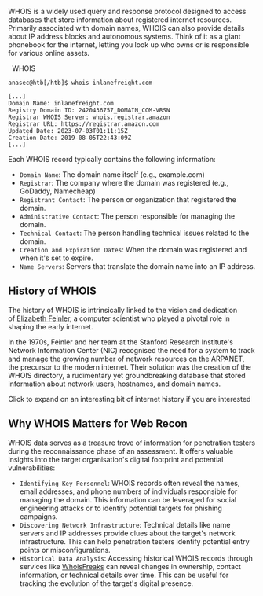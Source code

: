 WHOIS is a widely used query and response protocol designed to access databases that store information about registered internet resources. Primarily associated with domain names, WHOIS can also provide details about IP address blocks and autonomous systems. Think of it as a giant phonebook for the internet, letting you look up who owns or is responsible for various online assets.

  WHOIS

```shell-session
anasec@htb[/htb]$ whois inlanefreight.com

[...]
Domain Name: inlanefreight.com
Registry Domain ID: 2420436757_DOMAIN_COM-VRSN
Registrar WHOIS Server: whois.registrar.amazon
Registrar URL: https://registrar.amazon.com
Updated Date: 2023-07-03T01:11:15Z
Creation Date: 2019-08-05T22:43:09Z
[...]
```

Each WHOIS record typically contains the following information:

- `Domain Name`: The domain name itself (e.g., example.com)
- `Registrar`: The company where the domain was registered (e.g., GoDaddy, Namecheap)
- `Registrant Contact`: The person or organization that registered the domain.
- `Administrative Contact`: The person responsible for managing the domain.
- `Technical Contact`: The person handling technical issues related to the domain.
- `Creation and Expiration Dates`: When the domain was registered and when it's set to expire.
- `Name Servers`: Servers that translate the domain name into an IP address.

## History of WHOIS

The history of WHOIS is intrinsically linked to the vision and dedication of [Elizabeth Feinler](https://en.wikipedia.org/wiki/Elizabeth_J._Feinler), a computer scientist who played a pivotal role in shaping the early internet.

In the 1970s, Feinler and her team at the Stanford Research Institute's Network Information Center (NIC) recognised the need for a system to track and manage the growing number of network resources on the ARPANET, the precursor to the modern internet. Their solution was the creation of the WHOIS directory, a rudimentary yet groundbreaking database that stored information about network users, hostnames, and domain names.

Click to expand on an interesting bit of internet history if you are interested

  

## Why WHOIS Matters for Web Recon

WHOIS data serves as a treasure trove of information for penetration testers during the reconnaissance phase of an assessment. It offers valuable insights into the target organisation's digital footprint and potential vulnerabilities:

- `Identifying Key Personnel`: WHOIS records often reveal the names, email addresses, and phone numbers of individuals responsible for managing the domain. This information can be leveraged for social engineering attacks or to identify potential targets for phishing campaigns.
- `Discovering Network Infrastructure`: Technical details like name servers and IP addresses provide clues about the target's network infrastructure. This can help penetration testers identify potential entry points or misconfigurations.
- `Historical Data Analysis`: Accessing historical WHOIS records through services like [WhoisFreaks](https://whoisfreaks.com/) can reveal changes in ownership, contact information, or technical details over time. This can be useful for tracking the evolution of the target's digital presence.